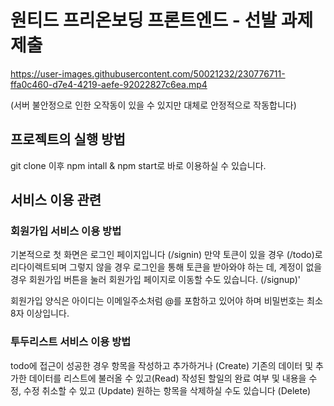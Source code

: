 # 원티드 프리온보딩 프론트엔드 - 선발 과제 제출

https://user-images.githubusercontent.com/50021232/230776711-ffa0c460-d7e4-4219-aefe-92022827c6ea.mp4


(서버 불안정으로 인한 오작동이 있을 수 있지만 대체로 안정적으로 작동합니다)

## 프로젝트의 실행 방법

git clone 이후 npm intall & npm start로 바로 이용하실 수 있습니다.

## 서비스 이용 관련
### 회원가입 서비스 이용 방법
기본적으로 첫 화면은 로그인 페이지입니다 (/signin)
만약 토큰이 있을 경우 (/todo)로 리다이렉트되며
그렇지 않을 경우 로그인을 통해 토큰을 받아와야 하는 데,
계정이 없을 경우 회원가입 버튼을 눌러 회원가입 페이지로 이동할 수도 있습니다. (/signup)'

회원가입 양식은
아이디는 이메일주소처럼 @를 포함하고 있어야 하며
비밀번호는 최소 8자 이상입니다.

### 투두리스트 서비스 이용 방법
todo에 접근이 성공한 경우
항목을 작성하고 추가하거나 (Create)
기존의 데이터 및 추가한 데이터를 리스트에 불러올 수 있고(Read)
작성된 할일의 완료 여부 및 내용을 수정, 수정 취소할 수 있고 (Update)
원하는 항목을 삭제하실 수도 있습니다 (Delete)
